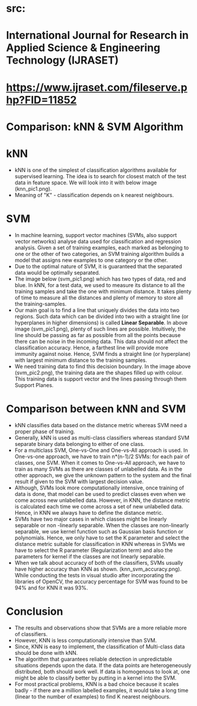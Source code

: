 # src:
# International Journal for Research in Applied Science & Engineering Technology (IJRASET)
# https://www.ijraset.com/fileserve.php?FID=11852

# Comparison: kNN & SVM Algorithm

# kNN
- kNN is one of the simplest of classification algorithms available for supervised learning.
The idea is to search for closest match of the test data in feature space. We will look into it with below image (knn_pic1.png).
- Meaning of "K" - classification depends on k nearest neighbours.

# SVM
- In machine learning, support vector machines (SVMs, also support vector networks) analyse data used for classification and regression analysis.
Given a set of training examples, each marked as belonging to one or the other of two categories, an SVM training algorithm builds a model that assigns new examples to one category or the other.
-  Due to the optimal nature of SVM, it is guaranteed that the separated data would be optimally separated.
- The image below (svm_pic1.png) which has two types of data, red and blue. In kNN, for a test data, we used to measure its distance to all the training samples and take the one with minimum distance. It takes plenty of time to measure all the distances and plenty of memory to store all the training-samples.
- Our main goal is to find a line that uniquely divides the data into two regions.
Such data which can be divided into two with a straight line (or hyperplanes in higher dimensions) is called **Linear Separable**.
In above image (svm_pic1.png), plenty of such lines are possible. Intuitively, the line should be passing as far as possible from all the points because there can be noise in the incoming data.
This data should not affect the classification accuracy. Hence, a farthest line will provide more immunity against noise. Hence, SVM finds a straight line (or hyperplane) with largest minimum distance to the training samples.
- We need training data to find this decision boundary. In the image above (svm_pic2.png), the training data are the shapes filled up with colour. This training data is support vector and the lines passing through them Support Planes.

# Comparison between kNN and SVM
- kNN classifies data based on the distance metric whereas SVM need a proper phase of training.
- Generally, kNN is used as multi-class classifiers whereas standard SVM separate binary data belonging to either of one class.
- For a multiclass SVM, One-vs-One and One-vs-All approach is used. In One-vs-one approach, we have to train n*(n-1)/2 SVMs: for each pair of classes, one SVM.  When it comes to One-vs-All approach, we have to train as many SVMs as there are classes of unlabelled data. As in the other approach, we give the unknown pattern to the system and the final result if given to the SVM with largest decision value. 
- Although, SVMs look more computationally intensive, once training of data is done, that model can be used to predict classes even when we come across new unlabelled data. However, in KNN, the distance metric is calculated each time we come across a set of new unlabelled data. Hence, in KNN we always have to define the distance metric.
-  SVMs have two major cases in which classes might be linearly separable or non -linearly separable. When the classes are non-linearly separable, we use kernel function such as Gaussian basis function or polynomials.
Hence, we only have to set the K parameter and select the distance metric suitable for classification in KNN whereas in SVMs we have to select the R parameter (Regularization term) and also the parameters for kernel if the classes are not linearly separable.
- When we talk about accuracy of both of the classifiers, SVMs usually have higher accuracy than KNN as shown. (knn_svm_accuracy.png).
While conducting the tests in visual studio after incorporating the libraries of OpenCV, the accuracy percentage for SVM was found to be 94% and for KNN it was 93%.

# Conclusion
- The results and observations show that SVMs are a more reliable more of classifiers.
- However, KNN is less computationally intensive than SVM.
-  Since, KNN is easy to implement, the classification of Multi-class data should be done with kNN.
- The algorithm that guarantees reliable detection in unpredictable situations depends upon the data. If the data points are heterogeneously distributed, both should work well. If data is homogenous to look at, one might be able to classify better by putting in a kernel into the SVM.
- For most practical problems, KNN is a bad choice because it scales badly - if there are a million labelled examples, it would take a long time (linear to the number of examples) to find K nearest neighbours.
